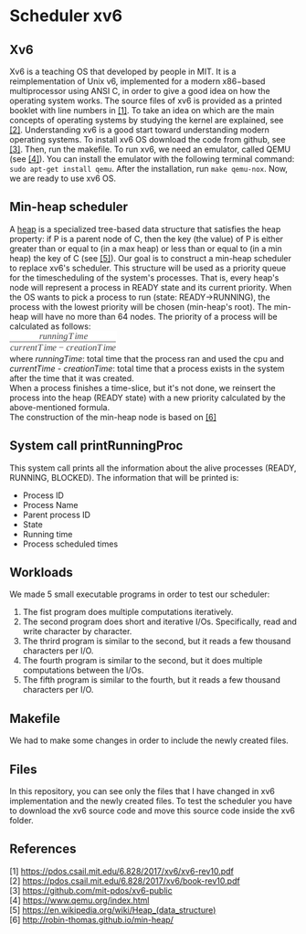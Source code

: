 # Scheduler xv6
## Xv6
Xv6 is a teaching OS that developed by people in MIT. It is a reimplementation of Unix v6, implemented for a modern x86−based multiprocessor using ANSI C, in order to give a good idea on how the operating system works. The source files of xv6 is provided as a printed booklet with line numbers in [\[1\]](https://pdos.csail.mit.edu/6.828/2017/xv6/xv6-rev10.pdf). To take an idea on which are the main concepts of operating systems by studying the kernel are explained, see [\[2\]](https://pdos.csail.mit.edu/6.828/2017/xv6/book-rev10.pdf). Understanding xv6 is a good start toward understanding modern operating systems. To install xv6 OS download the code from github, see [\[3\]](https://github.com/mit-pdos/xv6-public). Then, run the makefile. To run xv6, we need an emulator, called QEMU (see [\[4\]](https://www.qemu.org/index.html)). You can install the emulator with the following terminal command: `sudo apt-get install qemu`. After the installation, run `make qemu-nox`. Now, we are ready to use xv6 OS.

## Min-heap scheduler
A [heap](https://en.wikipedia.org/wiki/Heap_(data_structure)) is a specialized tree-based data structure that satisfies the heap property: if P is a parent node of C, then the key (the value) of P is either greater than or equal to (in a max heap) or less than or equal to (in a min heap) the key of C (see [\[5\]](https://en.wikipedia.org/wiki/Heap_(data_structure))). Our goal is to construct a min-heap scheduler to replace xv6's scheduler. This structure will be used as a priority queue for the timescheduling of the system's processes. That is, every heap's node will represent a process in READY state and its current priority. When the OS wants to pick a process to run (state: READY→RUNNING), the process with the lowest priority will be chosen (min-heap's root). The min-heap will have no more than 64 nodes. The priority of a process will be calculated as follows: \
![priorityFormulaImage](https://github.com/patschris/SchedulerXV6/blob/master/priorityFormula.png) \
where *runningTime*: total time that the process ran and used the cpu and *currentTime - creationTime*: total time that a process exists in the system after the time that it was created. \
When a process finishes a time-slice, but it's not done, we reinsert the process into the heap (READY state) with a new priority calculated by the above-mentioned formula. \
The construction of the min-heap node is based on [\[6\]](http://robin-thomas.github.io/min-heap/)

## System call printRunningProc
This system call prints all the information about the alive processes (READY, RUNNING, BLOCKED). The information that will be printed is:
* Process ID
* Process Name
* Parent process ID
* State
* Running time
* Process scheduled times


## Workloads
We made 5 small executable programs in order to test our scheduler: 
1. The fist program does multiple computations iteratively.
2. The second program does short and iterative I/Os. Specifically, read and write character by character.
3. The thrird program is similar to the second, but it reads a few thousand characters per I/O.
4. The fourth program is similar to the second, but it does multiple computations between the I/Os.
5. The fifth program is similar to the fourth, but it reads a few thousand characters per I/O.

## Makefile
We had to make some changes in order to include the newly created files.

## Files
In this repository, you can see only the files that I have changed in xv6 implementation and the newly created files. To test the scheduler you have to download the xv6 source code and move this source code inside the xv6 folder.

## References
[1] https://pdos.csail.mit.edu/6.828/2017/xv6/xv6-rev10.pdf \
[2] https://pdos.csail.mit.edu/6.828/2017/xv6/book-rev10.pdf \
[3] https://github.com/mit-pdos/xv6-public \
[4] https://www.qemu.org/index.html \
[5] https://en.wikipedia.org/wiki/Heap_(data_structure) \
[6] http://robin-thomas.github.io/min-heap/
